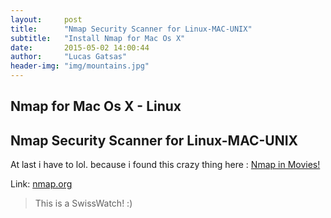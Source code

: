 ```yaml
---
layout:     post
title:      "Nmap Security Scanner for Linux-MAC-UNIX"
subtitle:   "Install Nmap for Mac Os X"
date:       2015-05-02 14:00:44
author:     "Lucas Gatsas"
header-img: "img/mountains.jpg"
---
```

<h2 class="section-heading">Nmap for Mac Os X - Linux</h2>
<h2 class="section-heading">Nmap Security Scanner for Linux-MAC-UNIX </h2>



At last i have to lol. because i found this crazy thing here : 
<a href="http://nmap.org/movies/#elysium">Nmap in Movies!</a> 

Link: 
<a href="http://nmap.org/download.html#macosx">nmap.org</a> 

<blockquote>
This is a SwissWatch! :)

	

</blockquote>

